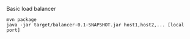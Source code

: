 Basic load balancer
    
    mvn package
    java -jar target/balancer-0.1-SNAPSHOT.jar host1,host2,... [local port]
